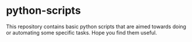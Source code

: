 # python-scripts
This repository contains basic python scripts that are aimed towards doing or automating some specific tasks. Hope you find them useful.
